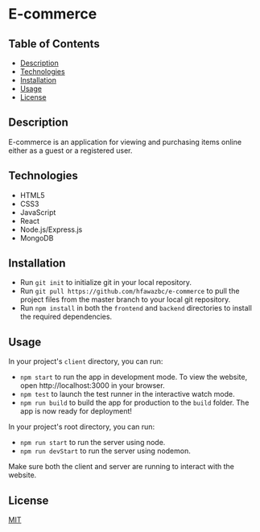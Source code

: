# E-commerce

## Table of Contents
- [Description](#description)
- [Technologies](#technologies)
- [Installation](#installation)
- [Usage](#usage)
- [License](#license)

## Description
E-commerce is an application for viewing and purchasing items online either as a guest or a registered user.

## Technologies
- HTML5
- CSS3
- JavaScript
- React
- Node.js/Express.js
- MongoDB

## Installation
- Run ```git init``` to initialize git in your local repository.
- Run ```git pull https://github.com/hfawazbc/e-commerce``` to pull the project files from the master branch to your local git repository.
- Run ```npm install``` in both the ```frontend``` and ```backend``` directories to install the required dependencies.

## Usage
In your project's ```client``` directory, you can run:
- ```npm start``` to run the app in development mode. To view the website, open http://localhost:3000 in your browser.
- ```npm test``` to launch the test runner in the interactive watch mode.
- ```npm run build``` to build the app for production to the ```build``` folder. The app is now ready for deployment!

In your project's root directory, you can run:
- ```npm run start``` to run the server using node.
- ```npm run devStart``` to run the server using nodemon.

Make sure both the client and server are running to interact with the website.

## License
[MIT](./LICENSE)
